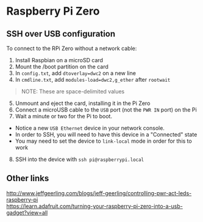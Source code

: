 # Raspberry Pi Zero

## SSH over USB configuration

To connect to the RPi Zero without a network cable:

1. Install Raspbian on a microSD card
2. Mount the /boot partition on the card
3. In `config.txt`, add `dtoverlay=dwc2` on a new line
4. In `cmdline.txt`, add `modules-load=dwc2,g_ether` after `rootwait`
  > NOTE: These are space-delimited values
5. Unmount and eject the card, installing it in the Pi Zero
6. Connect a microUSB cable to the `USB` port (not the `PWR IN` port) on the Pi
7. Wait a minute or two for the Pi to boot. 
  - Notice a new `USB Ethernet` device in your network console.
  - In order to SSH, you will need to have this device in a "Connected" state
  - You may need to set the device to `link-local` mode in order for this to work
8. SSH into the device with `ssh pi@raspberrypi.local`

## Other links
http://www.jeffgeerling.com/blogs/jeff-geerling/controlling-pwr-act-leds-raspberry-pi  
https://learn.adafruit.com/turning-your-raspberry-pi-zero-into-a-usb-gadget?view=all
